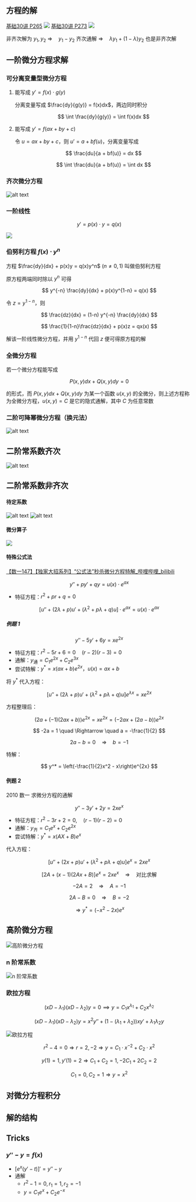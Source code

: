 ## 方程的解

[基础30讲 P265]()
![](images/Pasted%20image%2020240916092746.png)
[基础30讲 P273]()
![](images/Pasted%20image%2020240916092812.png)

非齐次解为 $y_1,y_2$
$\Rightarrow \quad y_{1}-y_{2}$ 齐次通解
$\Rightarrow \quad \lambda y_{1} + (1-\lambda) y_{2}$ 也是非齐次解

## 一阶微分方程求解

### 可分离变量型微分方程

1. 能写成 $y' = f(x) \cdot g(y)$

    分离变量写成 $\frac{dy}{g(y)} = f(x)dx$，两边同时积分

    $$
    \int \frac{dy}{g(y)} = \int f(x)dx
    $$

2. 能写成 $y' = f(ax + by + c)$

    令 $u = ax + by + c$，则 $u' = a + bf(u)$，分离变量写成

    $$
    \frac{du}{a + bf(u)} = dx
    $$

    $$
    \int \frac{du}{a + bf(u)} = \int dx
    $$

### 齐次微分方程

![alt text](images/image-19.png)

### 一阶线性

$$
y' = p(x)\cdot y = q(x)
$$

![](images/Pasted%20image%2020240916084144.png)

### 伯努利方程 $f(x) \cdot y^n$

方程 $\frac{dy}{dx} + p(x)y = q(x)y^n$ ($n \neq 0, 1$) 叫做伯努利方程

原方程两端同时除以 $y^n$ 可得

$$
y^{-n} \frac{dy}{dx} + p(x)y^{1-n} = q(x)
$$

令 $z = y^{1-n}$，则

$$
\frac{dz}{dx} = (1-n) y^{-n} \frac{dy}{dx}
$$

$$
\frac{1}{1-n}\frac{dz}{dx} + p(x)z = qx(x)
$$

解该一阶线性微分方程，并用 $y^{1-n}$ 代回 $z$ 便可得原方程的解

### 全微分方程

 若一个微分方程能写成

$$
P(x, y) dx + Q(x, y) dy = 0
$$

的形式，而 $P(x, y) dx + Q(x, y) dy$ 为某一个函数 $u(x, y)$ 的全微分，则上述方程称为全微分方程，$u(x, y) = C$ 是它的隐式通解，其中 $C$ 为任意常数

### 二阶可降幂微分方程（换元法）

![alt text](images/image-20.png)

## 二阶常系数齐次

![alt text](images/image-21.png)

## 二阶常系数非齐次

#### 待定系数

![alt text](images/image-32.png)
![alt text](images/image-56.png)

#### 微分算子

![](images/Pasted%20image%2020240918105802.png)

#### 特殊公式法

[【数一147】【独家大招系列】“公式法”秒杀微分方程特解_哔哩哔哩_bilibili](https://www.bilibili.com/video/BV14u4y1F7yr/)

$$
y'' + py' + qy = u(x) \cdot e^{ax}
$$

- 特征方程：$r^2 + pr + q = 0$

$$
[u'' + (2\lambda + p) u' + (\lambda^2 + p\lambda + q)u] \cdot e^{ax} = u(x) \cdot e^{ax}
$$

##### 例题 1

$$
y'' - 5y' + 6y = xe^{2x}
$$

- 特征方程：$r^2 - 5r + 6 = 0 \quad (r-2)(r-3) = 0$
- 通解：$y_{\text{通}} = C_1 e^{2x} + C_2 e^{3x}$
- 尝试特解：$y^* = x(ax + b)e^{2x}，u(x) = ax + b$

将 $y^*$ 代入方程：

$$
\left[u'' + (2λ + p)u' + (λ^2 + pλ + q)u\right]e^{λx} = x e^{2x}
$$

方程整理后：

$$
(2a + ( - 1)(2ax + b))e^{2x} = xe^{2x} = (-2ax + (2a-b))e^{2x}
$$

$$
-2a = 1 \quad \Rightarrow \quad a = -\frac{1}{2}
$$

$$
2a - b = 0 \quad \Rightarrow \quad b = -1
$$

特解：

$$
y^* = \left(-\frac{1}{2}x^2 - x\right)e^{2x}
$$

#### 例题 2

2010 数一 求微分方程的通解

$$
y'' - 3y' + 2y = 2xe^x
$$

- 特征方程：$r^2 - 3r + 2 = 0, \quad (r - 1)(r - 2) = 0$
- 通解：$y_{\text{齐}} = C_1e^x + C_2e^{2x}$
- 尝试特解：$y^* = x(AX + B)e^x$

代入方程：

$$
\left[ u'' + (2x + p)u' + (\lambda^2 + p\lambda + q)u \right] e^x = 2xe^x
$$

$$
\left[ 2A + (x-1)(2Ax + B) \right] e^x = 2xe^x \quad \Rightarrow \quad \text{对比求解}
$$

$$
-2A = 2 \quad \Rightarrow \quad A = -1
$$

$$
2A - B = 0 \quad \Rightarrow \quad B = -2
$$

$$
\Rightarrow y^* = (-x^2 - 2x)e^x
$$

## 高阶微分方程

![高阶微分方程](images/image-57.png)

### n 阶常系数

![n 阶常系数](images/image-38.png)

### 欧拉方程

$$
(xD - \lambda_1)(xD - \lambda_2)y = 0 \implies y = C_1 x^{\lambda_1} + C_2 x^{\lambda_2}
$$

$$
(xD - \lambda_1)(xD - \lambda_2)y = x^2 y'' + (1 - (\lambda_1 + \lambda_2))xy' + \lambda_1 \lambda_2 y
$$

![欧拉方程](images/Pasted%20image%2020240918110226.png)

$$
r^2 - 4 = 0 \Rightarrow r = 2,-2 \Rightarrow y = C_{1} \cdot x^{-2} + C_{2} \cdot x^2
$$

$$
y (1) = 1, y' (1) = 2 \Rightarrow C_{1} + C_{2} = 1, -2 C_{1} + 2 C_{2} = 2
$$

$$
C_{1} = 0, C_{2} = 1 \Rightarrow y = x^2
$$

## 对微分方程积分

## 解的结构

## Tricks

### $y'' - y = f ( x )$

- $[e^{x}(y'-t)]' = y'' - y$
- 通解
  - $r^2-1 = 0,r_1 = 1, r_2 = -1$
  - $y = C_1e^x + C_2 e^{-x}$
